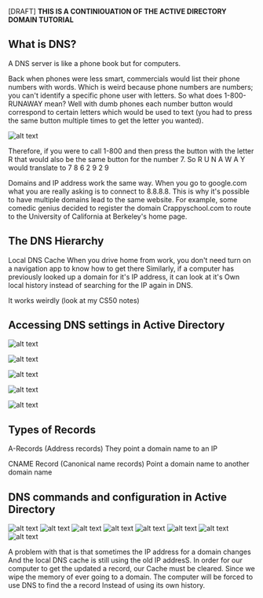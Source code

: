 [DRAFT]
**THIS IS A CONTINIOUATION OF THE ACTIVE DIRECTORY DOMAIN TUTORIAL**

## What is DNS?

A DNS server is like a phone book but for computers.

Back when phones were less smart, commercials would list their phone numbers with words. Which is weird because phone numbers are numbers; you can't identify a specific phone user with letters. So what does 1-800-RUNAWAY mean? Well with dumb phones each number button would correspond to certain letters which would be used to text (you had to press the same button multiple times to get the letter you wanted).

![alt text](https://github.com/Cham0i/Understanding-DNS/blob/main/DNS_pics/flip.jpg)

Therefore, if you were to call 1-800 and then press the button with the letter R that would also be the same button for the number 7.
So R U N A W A Y would translate to
   7 8 6 2 9 2 9

Domains and IP address work the same way. When you go to google.com what you are really asking is to connect to 8.8.8.8. This is why it's possible to have multiple domains lead to the same website. For example, some comedic genius decided to register the domain Crappyschool.com to route to the University of California at Berkeley's home page. 

## The DNS Hierarchy

Local DNS Cache
When you drive home from work, you don't need turn on a navigation app to know how to get there 
Similarly, if a computer has previously looked up a domain for it's IP address, it can look at it's 
Own local history instead of searching for the IP again in DNS.

It works weirdly (look at my CS50 notes)

## Accessing DNS settings in Active Directory

![alt text](https://github.com/Cham0i/Understanding-DNS/blob/main/DNS_pics/1.png)

![alt text](https://github.com/Cham0i/Understanding-DNS/blob/main/DNS_pics/2.png)

![alt text](https://github.com/Cham0i/Understanding-DNS/blob/main/DNS_pics/3.png)

![alt text](https://github.com/Cham0i/Understanding-DNS/blob/main/DNS_pics/4.png)

![alt text](https://github.com/Cham0i/Understanding-DNS/blob/main/DNS_pics/5.png)

## Types of Records

A-Records (Address records)
They point a domain name to an IP

CNAME Record (Canonical name records)
Point a domain name to another domain name

## DNS commands and configuration in Active Directory

![alt text](https://github.com/Cham0i/Understanding-DNS/blob/main/DNS_pics/6.png)
![alt text](https://github.com/Cham0i/Understanding-DNS/blob/main/DNS_pics/7.png)
![alt text](https://github.com/Cham0i/Understanding-DNS/blob/main/DNS_pics/8.png)
![alt text](https://github.com/Cham0i/Understanding-DNS/blob/main/DNS_pics/9.png)
![alt text](https://github.com/Cham0i/Understanding-DNS/blob/main/DNS_pics/10.png)
![alt text](https://github.com/Cham0i/Understanding-DNS/blob/main/DNS_pics/11.png)
![alt text](https://github.com/Cham0i/Understanding-DNS/blob/main/DNS_pics/12.png)
![alt text](https://github.com/Cham0i/Understanding-DNS/blob/main/DNS_pics/13.png)

A problem with that is that sometimes the IP address for a domain changes
And the local DNS cache is still using the old IP addresS.
In order for our computer to get the updated a record, our 
Cache must be cleared. Since we wipe the memory of ever going to a domain.
The computer will be forced to use DNS to find the a record
Instead of using its own history.
